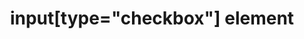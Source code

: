 ---
{
  "title": "input[type=\"checkbox\"] element",
  "description": "The input element represents a two-state control that represents the element's checkedness state.",
  "category": "html",
  "keywords": "input[type=\"checkbox\"] element",
  "last_test_date": "2018-10-29",
  "test_results_url": "https://a11ysupport.io/tech/html/input(type-checkbox)_element",
  "test_url": "https://a11ysupport.io/tech/html/input(type-checkbox)_element",
  "notes_by_num": {
    "1": "Didn't convey its name"
  },
  "stats": {
    "dragon_win": {
      "chrome": {
        "78": "y"
      }
    },
    "jaws": {
      "chrome": {
        "92": "y"
      },
      "edge": {
        "92": "y"
      },
      "ie": {
        "11": "a"
      },
      "firefox": {
        "70": "y"
      }
    },
    "narrator": {
      "edge": {
        "44": "y"
      }
    },
    "nvda": {
      "chrome": {
        "92": "y"
      },
      "edge": {
        "92": "y"
      },
      "firefox": {
        "70": "y"
      }
    },
    "talkback": {
      "and_chr": {
        "78": "y"
      }
    },
    "va_and": {
      "and_chr": {
        "78": "y"
      }
    },
    "vo_ios": {
      "ios_saf": {
        "13.2.3": "y"
      }
    },
    "vo_macos": {
      "safari": {
        "13.0.3": "y"
      }
    },
    "orca": {
      "firefox": {
        "70": "y"
      }
    },
    "vc_ios": {
      "ios_saf": {
        "13.2.3": "y"
      }
    },
    "vc_macos": {
      "safari": {
        "13.0.3": "a #1"
      }
    },
    "wsr": {
      "chrome": {
        "78": "y"
      }
    }
  },
  "links": {
    "WHATWG HTML spec for input[type=\"checkbox\"]": "https://html.spec.whatwg.org/multipage/input.html#checkbox-state-(type=checkbox)",
    "HTML AAM for the input[type=\"checkbox\"]": "https://w3c.github.io/html-aam/#el-input-checkbox"
  }
}
---